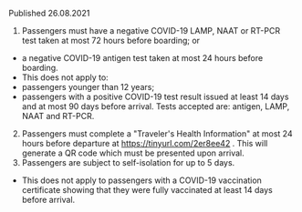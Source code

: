 Published 26.08.2021
1. Passengers must have a negative COVID-19 LAMP, NAAT or RT-PCR test taken at most 72 hours before boarding; or
- a negative COVID-19 antigen test taken at most 24 hours before boarding.
- This does not apply to:
- passengers younger than 12 years;
- passengers with a positive COVID-19 test result issued at least 14 days and at most 90 days before arrival. Tests accepted are: antigen, LAMP, NAAT and RT-PCR.
2. Passengers must complete a "Traveler's Health Information" at most 24 hours before departure at <a href="https://tinyurl.com/2er8ee42">https://tinyurl.com/2er8ee42</a> . This will generate a QR code which must be presented upon arrival.
3. Passengers are subject to self-isolation for up to 5 days.
- This does not apply to passengers with a COVID-19 vaccination certificate showing that they were fully vaccinated at least 14 days before arrival.

